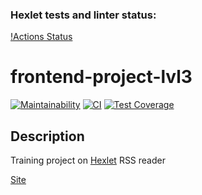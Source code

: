 ### Hexlet tests and linter status:
[!Actions Status](/workflows/hexlet-check/badge.svg)

# frontend-project-lvl3
[![Maintainability](https://api.codeclimate.com/v1/badges/ecda998e5d1ed43a1fb5/maintainability)](https://codeclimate.com/github/nightlord189/frontend-project-lvl3)
[![CI](https://github.com/nightlord189/frontend-project-lvl3/workflows/Node%20CI/badge.svg)](https://github.com/nightlord189/frontend-project-lvl3/actions)
[![Test Coverage](https://api.codeclimate.com/v1/badges/ecda998e5d1ed43a1fb5/test_coverage)](https://codeclimate.com/github/nightlord189/frontend-project-lvl3/test_coverage)

## Description
Training project on [Hexlet](https://hexlet.io)
RSS reader

[Site](https://frontend-project-lvl3-alpha-mocha.vercel.app/)